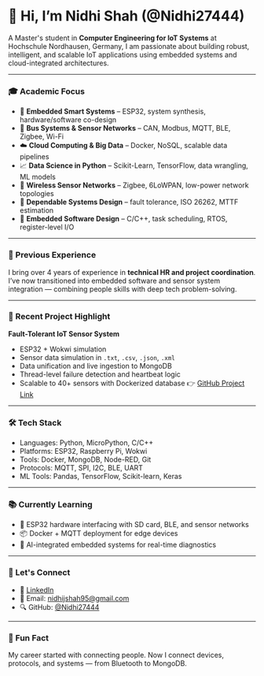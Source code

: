 # 👋 Hi, I’m Nidhi Shah (@Nidhi27444)

A Master's student in **Computer Engineering for IoT Systems** at Hochschule Nordhausen, Germany, I am passionate about building robust, intelligent, and scalable IoT applications using embedded systems and cloud-integrated architectures.

---

### 🎓 Academic Focus

- 📡 **Embedded Smart Systems** – ESP32, system synthesis, hardware/software co-design
- 🔌 **Bus Systems & Sensor Networks** – CAN, Modbus, MQTT, BLE, Zigbee, Wi-Fi
- ☁️ **Cloud Computing & Big Data** – Docker, NoSQL, scalable data pipelines
- 📈 **Data Science in Python** – Scikit-Learn, TensorFlow, data wrangling, ML models
- 📶 **Wireless Sensor Networks** – Zigbee, 6LoWPAN, low-power network topologies
- 🔐 **Dependable Systems Design** – fault tolerance, ISO 26262, MTTF estimation
- 🔧 **Embedded Software Design** – C/C++, task scheduling, RTOS, register-level I/O

---

### 💼 Previous Experience

I bring over 4 years of experience in **technical HR and project coordination**. I’ve now transitioned into embedded software and sensor system integration — combining people skills with deep tech problem-solving.

---

### 🔬 Recent Project Highlight

**Fault-Tolerant IoT Sensor System**
- ESP32 + Wokwi simulation
- Sensor data simulation in `.txt`, `.csv`, `.json`, `.xml`
- Data unification and live ingestion to MongoDB
- Thread-level failure detection and heartbeat logic
- Scalable to 40+ sensors with Dockerized database
👉 [GitHub Project Link](https://github.com/Nidhi27444/iot-sensor-integration)

---

### 🛠 Tech Stack

- Languages: Python, MicroPython, C/C++
- Platforms: ESP32, Raspberry Pi, Wokwi
- Tools: Docker, MongoDB, Node-RED, Git
- Protocols: MQTT, SPI, I2C, BLE, UART
- ML Tools: Pandas, TensorFlow, Scikit-learn, Keras

---

### 📚 Currently Learning

- 🔌 ESP32 hardware interfacing with SD card, BLE, and sensor networks
- 📦 Docker + MQTT deployment for edge devices
- 🧠 AI-integrated embedded systems for real-time diagnostics

---

### 💬 Let's Connect

- 🔗 [LinkedIn](https://www.linkedin.com/in/nidhi-shah-a1bba87b )
- 📧 Email: [nidhijshah95@gmail.com](mailto:nidhijshah95@gmail.com)
- 🔍 GitHub: [@Nidhi27444](https://github.com/Nidhi27444)

---

### 🌱 Fun Fact

My career started with connecting people. Now I connect devices, protocols, and systems — from Bluetooth to MongoDB.



